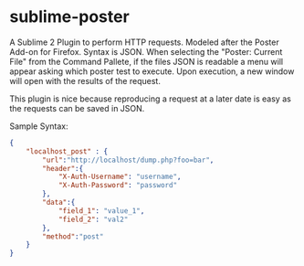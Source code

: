 sublime-poster
==============

A Sublime 2 Plugin to perform HTTP requests.  Modeled after the Poster Add-on for Firefox.  Syntax is JSON.  When selecting the "Poster: Current File" from the Command Pallete, if the files JSON is readable a menu will appear asking which poster test to execute.  Upon execution, a new window will open with the results of the request.

This plugin is nice because reproducing a request at a later date is easy as the requests can be saved in JSON.

Sample Syntax:
```json
{
	"localhost_post" : {
		"url":"http://localhost/dump.php?foo=bar",
		"header":{
			"X-Auth-Username": "username",
			"X-Auth-Password": "password"
		},
		"data":{
			"field_1": "value_1",
			"field_2": "val2"
		},
		"method":"post"
	}
}
```

